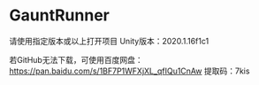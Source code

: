 # GauntRunner

请使用指定版本或以上打开项目
Unity版本：2020.1.16f1c1

若GitHub无法下载，可使用百度网盘：
https://pan.baidu.com/s/1BF7P1WFXjXL_qfIQu1CnAw    提取码：7kis
